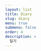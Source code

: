 ```yaml
---
layout: list
title: Diary
slug: diary
menu: true
submenu: false
order: 4
description: >
  일기
---
```

